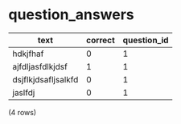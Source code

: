 question_answers
================

|        text         | correct | question_id |
|---------------------|---------|-------------|
| hdkjfhaf            | 0       | 1           |
| ajfdljasfdlkjdsf    | 1       | 1           |
| dsjflkjdsafljsalkfd | 0       | 1           |
| jaslfdj             | 0       | 1           |
(4 rows)

